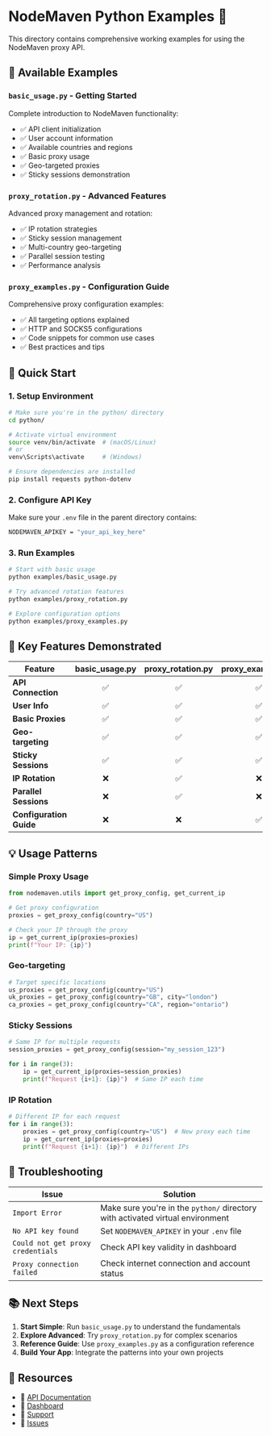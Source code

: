 # NodeMaven Python Examples 🚀

This directory contains comprehensive working examples for using the NodeMaven proxy API.

## 📁 Available Examples

### `basic_usage.py` - Getting Started
Complete introduction to NodeMaven functionality:
- ✅ API client initialization
- ✅ User account information
- ✅ Available countries and regions
- ✅ Basic proxy usage
- ✅ Geo-targeted proxies
- ✅ Sticky sessions demonstration

### `proxy_rotation.py` - Advanced Features
Advanced proxy management and rotation:
- ✅ IP rotation strategies
- ✅ Sticky session management
- ✅ Multi-country geo-targeting
- ✅ Parallel session testing
- ✅ Performance analysis

### `proxy_examples.py` - Configuration Guide
Comprehensive proxy configuration examples:
- ✅ All targeting options explained
- ✅ HTTP and SOCKS5 configurations
- ✅ Code snippets for common use cases
- ✅ Best practices and tips

## 🚀 Quick Start

### 1. Setup Environment
```bash
# Make sure you're in the python/ directory
cd python/

# Activate virtual environment
source venv/bin/activate  # (macOS/Linux)
# or
venv\Scripts\activate     # (Windows)

# Ensure dependencies are installed
pip install requests python-dotenv
```

### 2. Configure API Key
Make sure your `.env` file in the parent directory contains:
```bash
NODEMAVEN_APIKEY = "your_api_key_here"
```

### 3. Run Examples
```bash
# Start with basic usage
python examples/basic_usage.py

# Try advanced rotation features
python examples/proxy_rotation.py

# Explore configuration options
python examples/proxy_examples.py
```

## 🎯 Key Features Demonstrated

| Feature | basic_usage.py | proxy_rotation.py | proxy_examples.py |
|---------|:--------------:|:-----------------:|:-----------------:|
| **API Connection** | ✅ | ✅ | ✅ |
| **User Info** | ✅ | ✅ | ✅ |
| **Basic Proxies** | ✅ | ✅ | ✅ |
| **Geo-targeting** | ✅ | ✅ | ✅ |
| **Sticky Sessions** | ✅ | ✅ | ✅ |
| **IP Rotation** | ❌ | ✅ | ❌ |
| **Parallel Sessions** | ❌ | ✅ | ❌ |
| **Configuration Guide** | ❌ | ❌ | ✅ |

## 💡 Usage Patterns

### Simple Proxy Usage
```python
from nodemaven.utils import get_proxy_config, get_current_ip

# Get proxy configuration
proxies = get_proxy_config(country="US")

# Check your IP through the proxy
ip = get_current_ip(proxies=proxies)
print(f"Your IP: {ip}")
```

### Geo-targeting
```python
# Target specific locations
us_proxies = get_proxy_config(country="US")
uk_proxies = get_proxy_config(country="GB", city="london")
ca_proxies = get_proxy_config(country="CA", region="ontario")
```

### Sticky Sessions
```python
# Same IP for multiple requests
session_proxies = get_proxy_config(session="my_session_123")

for i in range(3):
    ip = get_current_ip(proxies=session_proxies)
    print(f"Request {i+1}: {ip}")  # Same IP each time
```

### IP Rotation
```python
# Different IP for each request
for i in range(3):
    proxies = get_proxy_config(country="US")  # New proxy each time
    ip = get_current_ip(proxies=proxies)
    print(f"Request {i+1}: {ip}")  # Different IPs
```

## 🔧 Troubleshooting

| Issue | Solution |
|-------|----------|
| `Import Error` | Make sure you're in the `python/` directory with activated virtual environment |
| `No API key found` | Set `NODEMAVEN_APIKEY` in your `.env` file |
| `Could not get proxy credentials` | Check API key validity in dashboard |
| `Proxy connection failed` | Check internet connection and account status |

## 📚 Next Steps

1. **Start Simple**: Run `basic_usage.py` to understand the fundamentals
2. **Explore Advanced**: Try `proxy_rotation.py` for complex scenarios
3. **Reference Guide**: Use `proxy_examples.py` as a configuration reference
4. **Build Your App**: Integrate the patterns into your own projects

## 🔗 Resources

- 📖 [API Documentation](https://dashboard.nodemaven.com/documentation)
- 🎯 [Dashboard](https://dashboard.nodemaven.com)
- 💬 [Support](https://t.me/node_maven)
- 🐛 [Issues](https://github.com/nodemavencom/proxy/issues) 